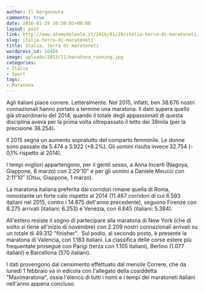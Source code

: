 ```yaml
---
author: Il Gorgonauta
comments: true
date: 2016-01-29 10:50:01+00:00
layout: post
link: http://www.atomodelmale.it/2016/01/29/italia-terra-di-maratoneti/
slug: italia-terra-di-maratoneti
title: Italia, terra di maratoneti
wordpress_id: 16456
image: uploads/2013/11/maratona_running.jpg
categories:
- Italia
- Sport
tags:
- Maratona
---
```


Agli italiani piace correre. Letteralmente. Nel 2015, infatti, ben 38.676 nostri connazionali hanno portato a termine una maratona. Il dato supera quello già straordinario del 2014, quando il totale degli appassionati di questa disciplina aveva per la prima volta oltrepassato il tetto dei 38mila (per la precisione 38.254).

Il 2015 segna un aumento sopratutto del comparto femminile. Le donne sono passate da 5.474 a 5.922 (+8.2%). Gli uomini risulta invece 32.754 (- 0,1% rispetto al 2014).

I tempi migliori appartengono, per il gentil sesso, a Anna Incerti (Nagoya, Giappone, 8 marzo) con 2:29'10″ e per gli uomini a Daniele Meucci con 2:11'10″ (Otsu, Giappone, 1 marzo).

La maratona italiana preferita dai corridori rimane quella di Roma, nonostante un forte calo rispetto al 2014 (11.487 corridori di cui 6.593 italiani nel 2015, contro i 14.875 dell'anno precedente), seguono Firenze con 8.275 arrivati (italiani: 6.253) e Venezia, con 6.645 (italiani: 5.384).

All'estero resiste il sogno di partecipare alla maratona di New York (che di solito si tiene all'inizio di novembre) con 2.209 nostri connazionali arrivati su un totale di 49.312 "finisher".  Sul podio, al secondo posto, è presente la maratona di Valencia, con 1.183 italiani. La classifica delle corse estere più frequentate prosegue con Parigi (terza con 1.105 italiani), Berlino (1.077 italiani) e Barcellona (570 italiani).

I dati provengono dal censimento effettuato dal mensile Correre, che da lunedì 1 febbraio va in edicola con l'allegato della cosiddetta "Maximaratona", ossia l'elenco di tutti i nomi e i tempi dei maratoneti italiani nell'anno appena concluso.
